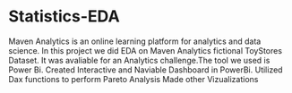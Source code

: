# Statistics-EDA
Maven Analytics is an online learning platform for analytics and data science. 
In this project we did EDA on Maven Analytics fictional ToyStores Dataset. It was avaliable for  an Analytics challenge.The tool we used is Power Bi. 
Created Interactive and Naviable Dashboard in PowerBi.
Utilized Dax functions to perform Pareto Analysis
Made other Vizualizations
